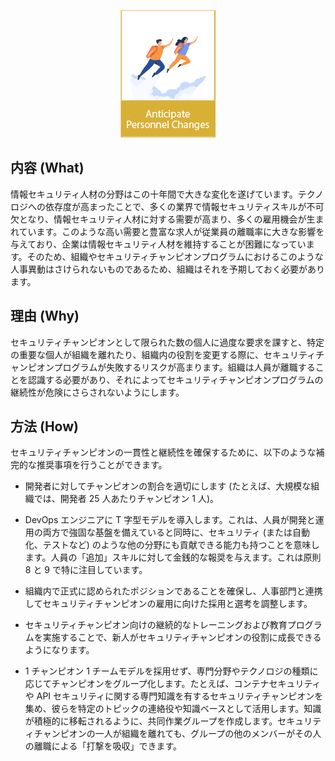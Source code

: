 <p align="center">
  <img src="https://raw.githubusercontent.com/OWASP/Security-Champions/refs/heads/main/docs/assets/images/principles/OWASP%20Security%20Champions%20Manifesto%20icon10.png" /><br>
</p>

## 内容 (What)

情報セキュリティ人材の分野はこの十年間で大きな変化を遂げています。テクノロジへの依存度が高まったことで、多くの業界で情報セキュリティスキルが不可欠となり、情報セキュリティ人材に対する需要が高まり、多くの雇用機会が生まれています。このような高い需要と豊富な求人が従業員の離職率に大きな影響を与えており、企業は情報セキュリティ人材を維持することが困難になっています。そのため、組織やセキュリティチャンピオンプログラムにおけるこのような人事異動はさけられないものであるため、組織はそれを予期しておく必要があります。

## 理由 (Why)

セキュリティチャンピオンとして限られた数の個人に過度な要求を課すと、特定の重要な個人が組織を離れたり、組織内の役割を変更する際に、セキュリティチャンピオンプログラムが失敗するリスクが高まります。組織は人員が離職することを認識する必要があり、それによってセキュリティチャンピオンプログラムの継続性が危険にさらされないようにします。

## 方法 (How)

セキュリティチャンピオンの一貫性と継続性を確保するために、以下のような補完的な推奨事項を行うことができます。

* 開発者に対してチャンピオンの割合を適切にします (たとえば、大規模な組織では、開発者 25 人あたりチャンピオン 1 人)。

* DevOps エンジニアに T 字型モデルを導入します。これは、人員が開発と運用の両方で強固な基盤を備えていると同時に、セキュリティ (または自動化、テストなど) のような他の分野にも貢献できる能力も持つことを意味します。人員の「追加」スキルに対して金銭的な報奨を与えます。これは原則 8 と 9 で特に注目しています。

* 組織内で正式に認められたポジションであることを確保し、人事部門と連携してセキュリティチャンピオンの雇用に向けた採用と選考を調整します。

* セキュリティチャンピオン向けの継続的なトレーニングおよび教育プログラムを実施することで、新人がセキュリティチャンピオンの役割に成長できるようになります。

* 1 チャンピオン 1 チームモデルを採用せず、専門分野やテクノロジの種類に応じてチャンピオンをグループ化します。たとえば、コンテナセキュリティや API セキュリティに関する専門知識を有するセキュリティチャンピオンを集め、彼らを特定のトピックの連絡役や知識ベースとして活用します。知識が積極的に移転されるように、共同作業グループを作成します。セキュリティチャンピオンの一人が組織を離れても、グループの他のメンバーがその人の離職による「打撃を吸収」できます。
